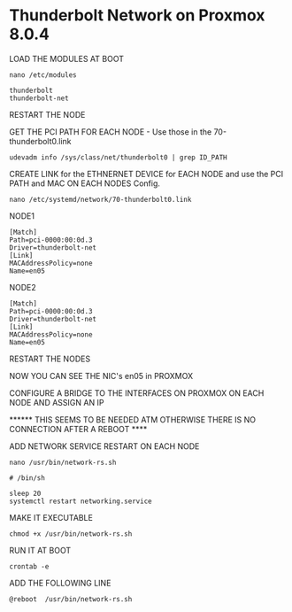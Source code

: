 # Thunderbolt Network on Proxmox 8.0.4


LOAD THE MODULES AT BOOT 
```
nano /etc/modules
```
```
thunderbolt
thunderbolt-net
```

RESTART THE NODE

GET THE PCI PATH FOR EACH NODE - Use those in the 70-thunderbolt0.link
```
udevadm info /sys/class/net/thunderbolt0 | grep ID_PATH
```

CREATE LINK for the ETHNERNET DEVICE for EACH NODE and use the PCI PATH and MAC ON EACH NODES Config.
```
nano /etc/systemd/network/70-thunderbolt0.link
```
NODE1
```
[Match]
Path=pci-0000:00:0d.3
Driver=thunderbolt-net
[Link]
MACAddressPolicy=none
Name=en05
```
NODE2
```
[Match]
Path=pci-0000:00:0d.3
Driver=thunderbolt-net
[Link]
MACAddressPolicy=none
Name=en05
```

RESTART THE NODES

NOW YOU CAN SEE THE NIC's en05 in PROXMOX

CONFIGURE A BRIDGE TO THE INTERFACES ON PROXMOX ON EACH NODE AND ASSIGN AN IP


****** THIS SEEMS TO BE NEEDED ATM OTHERWISE THERE IS NO CONNECTION AFTER A REBOOT ****

ADD NETWORK SERVICE RESTART ON EACH NODE
```
nano /usr/bin/network-rs.sh
```
```
# /bin/sh

sleep 20
systemctl restart networking.service
```

MAKE IT EXECUTABLE
```
chmod +x /usr/bin/network-rs.sh
```

RUN IT AT BOOT
```
crontab -e
```
ADD THE FOLLOWING LINE
```
@reboot  /usr/bin/network-rs.sh
```
